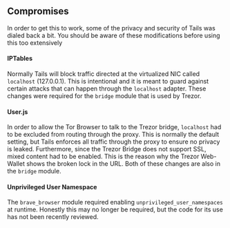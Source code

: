 ## Compromises

In order to get this to work, some of the privacy and security of Tails was dialed back a bit.  You should be aware of these modifications before using this too extensively

#### IPTables

Normally Tails will block traffic directed at the virtualized NIC called `localhost` (127.0.0.1).  This is intentional and it is meant to guard against certain attacks that can happen through the `localhost` adapter.  These changes were required for the `bridge` module that is used by Trezor.

#### User.js

In order to allow the Tor Browser to talk to the Trezor bridge, `localhost` had to be excluded from routing through the proxy.  This is normally the default setting, but Tails enforces all traffic through the proxy to ensure no privacy is leaked.  Furthermore, since the Trezor Bridge does not support SSL, mixed content had to be enabled.  This is the reason why the Trezor Web-Wallet shows the broken lock in the URL.  Both of these changes are also in the `bridge` module.

#### Unprivileged User Namespace

The `brave_browser` module required enabling `unprivileged_user_namespaces` at runtime.  Honestly this may no longer be required, but the code for its use has not been recently reviewed. 

